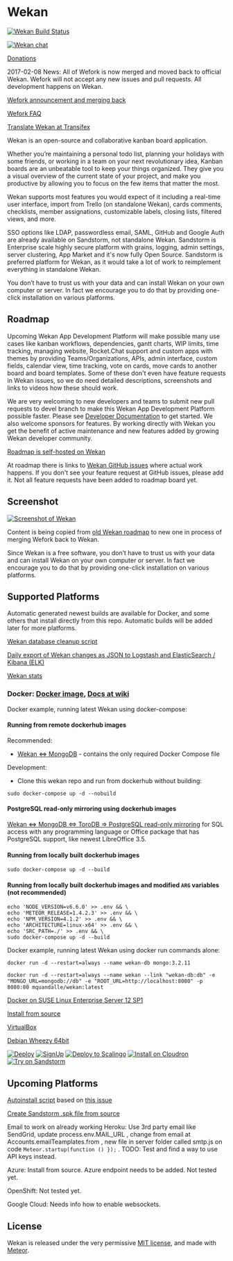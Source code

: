 # Wekan

[![Wekan Build Status][travis_badge]][travis_status]

[![Wekan chat][vanila_badge]][vanila_chat]

[Donations][donations]

2017-02-08 News: All of Wefork is now merged and moved back to official
Wekan. Wefork will not accept any new issues and pull requests.
All development happens on Wekan.

[Wefork announcement and merging back][fork_announcement]

[Wefork FAQ][fork_faq]

[Translate Wekan at Transifex][translate_wekan]

Wekan is an open-source and collaborative kanban board application.

Whether you’re maintaining a personal todo list, planning your holidays with
some friends, or working in a team on your next revolutionary idea, Kanban
boards are an unbeatable tool to keep your things organized. They give you a
visual overview of the current state of your project, and make you productive by
allowing you to focus on the few items that matter the most.

Wekan supports most features you would expect of it including a real-time user
interface, import from Trello (on standalone Wekan), cards comments, checklists,
member assignations, customizable labels, closing lists, filtered views, and more.

SSO options like LDAP, passwordless email, SAML, GitHub and Google Auth are
already available on Sandstorm, not standalone Wekan. Sandstorm is Enterprise
scale highly secure platform with grains, logging, admin settings,
server clustering, App Market and it's now fully Open Source. Sandstorm is
preferred platform for Wekan, as it would take a lot of work to reimplement
everything in standalone Wekan.

You don’t have to trust us with your data and can install Wekan on your own
computer or server. In fact we encourage you to do that by providing
one-click installation on various platforms.

## Roadmap

Upcoming Wekan App Development Platform will make possible
many use cases like kanban workflows, dependencies, gantt charts,
WIP limits, time tracking, managing website, Rocket.Chat support
and custom apps with themes by providing Teams/Organizations,
APIs, admin interface, custom fields, calendar view, time tracking,
vote on cards, move cards to another board and board templates.
Some of these don't even have feature requests in Wekan issues,
so we do need detailed descriptions, screenshots and links to
videos how these should work.

We are very welcoming to new developers and teams to submit new pull
requests to devel branch to make this Wekan App Development Platform possible
faster. Please see [Developer Documentation][dev_docs] to get started.
We also welcome sponsors for features. By working directly with Wekan you
get the benefit of active maintenance and new features added by
growing Wekan developer community.

[Roadmap is self-hosted on Wekan][roadmap_wefork]

At roadmap there is links to [Wekan GitHub issues][wekan_issues] where actual
work happens. If you don't see your feature request at GitHub issues,
please add it. Not all feature requests have been added to roadmap board yet.

## Screenshot

[![Screenshot of Wekan][screenshot_wefork]][roadmap_wefork]

Content is being copied from [old Wekan roadmap][roadmap_wekan] to
new one in process of merging Wefork back to Wekan.

Since Wekan is a free software, you don’t have to trust us with your data and can
install Wekan on your own computer or server. In fact we encourage you to do
that by providing one-click installation on various platforms.

## Supported Platforms

Automatic generated newest builds are available for Docker, and some others that
install directly from this repo. Automatic builds will be added later for more
platforms.

[Wekan database cleanup script][wekan_cleanup]

[Daily export of Wekan changes as JSON to Logstash and
ElasticSearch / Kibana (ELK)][wekan_logstash]

[Wekan stats][wekan_stats]

### Docker: [Docker image][docker_image], [Docs at wiki][wekan_wiki]

Docker example, running latest Wekan using docker-compose:

#### Running from remote dockerhub images

Recommended:

* [Wekan <=> MongoDB][wekan_mongodb] - contains the only required Docker Compose file

Development:

* Clone this wekan repo and run from dockerhub without building:

```
sudo docker-compose up -d --nobuild
```

#### PostgreSQL read-only mirroring using dockerhub images

[Wekan <=> MongoDB <=> ToroDB => PostgreSQL read-only mirroring][wekan_postgresql]
for SQL access with any programming language or Office package that has PostgreSQL support, like
newest LibreOffice 3.5.

#### Running from locally built dockerhub images
```
sudo docker-compose up -d --build
```

#### Running from locally built dockerhub images and modified `ARG` variables (not recommended)
```
echo 'NODE_VERSION=v6.6.0' >> .env && \
echo 'METEOR_RELEASE=1.4.2.3' >> .env && \
echo 'NPM_VERSION=4.1.2' >> .env && \
echo 'ARCHITECTURE=linux-x64' >> .env && \
echo 'SRC_PATH=./' >> .env && \
sudo docker-compose up -d --build
```

Docker example, running latest Wekan using docker run commands alone:
```
docker run -d --restart=always --name wekan-db mongo:3.2.11

docker run -d --restart=always --name wekan --link "wekan-db:db" -e "MONGO_URL=mongodb://db" -e "ROOT_URL=http://localhost:8080" -p 8080:80 mquandalle/wekan:latest
```

[Docker on SUSE Linux Enterprise Server 12 SP1][sles]

[Install from source][install_source]

[VirtualBox][virtualbox]

[Debian Wheezy 64bit][debian_wheezy]

[![Deploy][heroku_button]][heroku_deploy]
[![SignUp][indiehosters_button]][indiehosters_saas]
[![Deploy to Scalingo][scalingo_button]][scalingo_deploy]
[![Install on Cloudron][cloudron_button]][cloudron_install]
[![Try on Sandstorm][sandstorm_button]][sandstorm_appdemo]


## Upcoming Platforms

[Autoinstall script][autoinstall] based on [this issue][autoinstall_issue]

[Create Sandstorm .spk file from source][sandstorm_spk]

Email to work on already working Heroku: Use 3rd party
email like SendGrid, update process.env.MAIL_URL ,
change from email at Accounts.emailTeamplates.from ,
new file in server folder called smtp.js on code
`Meteor.startup(function () });` .
TODO: Test and find a way to use API keys instead.

Azure: Install from source. Azure endpoint needs to be added. Not tested yet.

OpenShift: Not tested yet.

Google Cloud: Needs info how to enable websockets.

## License

Wekan is released under the very permissive [MIT license](LICENSE), and made
with [Meteor](https://www.meteor.com).

[vanila_badge]: https://vanila.io/img/join-chat-button2.png
[vanila_chat]: https://chat.vanila.io/channel/wekan
[fork_faq]: https://github.com/wefork/wekan/wiki/FAQ
[fork_announcement]: https://github.com/wekan/wekan/issues/640#issuecomment-276383458
[screenshot_wekan]: http://i.imgur.com/cI4jW2h.png
[screenshot_wefork]: http://i.imgur.com/OCtpqb6.png
[roadmap_wekan]: http://try.wekan.io/b/MeSsFJaSqeuo9M6bs/wekan-roadmap
[roadmap_wefork]: https://wekan.indie.host/b/t2YaGmyXgNkppcFBq/wekan-fork-roadmap
[wekan_issues]: https://github.com/wekan/wekan/issues
[wefork_issues]: https://github.com/wefork/wekan/issues
[sandstorm_button]: https://img.shields.io/badge/try-Wekan%20on%20Sandstorm-783189.svg
[sandstorm_appdemo]: https://demo.sandstorm.io/appdemo/m86q05rdvj14yvn78ghaxynqz7u2svw6rnttptxx49g1785cdv1h
[docker_image]: https://hub.docker.com/r/mquandalle/wekan/
[heroku_button]: https://www.herokucdn.com/deploy/button.png
[heroku_deploy]: https://heroku.com/deploy?template=https://github.com/wekan/wekan/tree/master
[indiehosters_button]: https://indie.host/signup.png
[indiehosters_saas]: https://indiehosters.net/shop/product/wekan-20
[scalingo_button]: https://cdn.scalingo.com/deploy/button.svg
[scalingo_deploy]: https://my.scalingo.com/deploy?source=https://github.com/wekan/wekan#master
[cloudron_button]: https://cloudron.io/img/button.svg
[cloudron_install]: https://cloudron.io/button.html?app=io.wekan.cloudronapp
[debian_wheezy]: https://github.com/soohwa/sps/blob/master/example/docs/1/wekan.md
[travis_badge]: https://travis-ci.org/wekan/wekan.svg?branch=devel
[travis_status]: https://travis-ci.org/wekan/wekan
[install_source]: https://github.com/wekan/wekan/wiki/Install-and-Update#install-manually-from-source
[sles]: https://github.com/wekan/wekan/wiki/Install-Wekan-Docker-on-SUSE-Linux-Enterprise-Server-12-SP1
[virtualbox]: https://github.com/wekan/wekan/wiki/virtual-appliance
[sandstorm_spk]: https://github.com/wekan/wekan/issues/823
[docker_image]: https://hub.docker.com/r/mquandalle/wekan/
[wekan_wiki]: https://github.com/wekan/wekan/wiki
[translate_wekan]: https://www.transifex.com/wekan/wekan/
[autoinstall]: https://github.com/wekan/wekan-autoinstall
[autoinstall_issue]: https://github.com/anselal/wekan/issues/18
[dev_docs]: https://github.com/wekan/wekan/wiki/Developer-Documentation
[donations]: http://www.xet7.org/wekan
[wekan_mongodb]: https://github.com/wekan/wekan-mongodb
[wekan_postgresql]: https://github.com/wekan/wekan-postgresql
[wekan_cleanup]: https://github.com/wekan/wekan-cleanup
[wekan_logstash]: https://github.com/wekan/wekan-logstash
[wekan_stats]: https://github.com/wekan/wekan-stats
[logstash_issue]: https://github.com/wekan/wekan/issues/855

